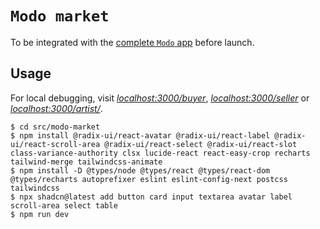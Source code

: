 # `Modo market`

To be integrated with the [complete `Modo` app](https://github.com/modo-collective/modo-app/) before launch.

## Usage

For local debugging, visit [*localhost:3000/buyer*](http://localhost:3000/buyer), [*localhost:3000/seller*](http://localhost:3000/seller) or [*localhost:3000/artist/*](http://localhost:3000/artist/).

```console
$ cd src/modo-market
$ npm install @radix-ui/react-avatar @radix-ui/react-label @radix-ui/react-scroll-area @radix-ui/react-select @radix-ui/react-slot class-variance-authority clsx lucide-react react-easy-crop recharts tailwind-merge tailwindcss-animate
$ npm install -D @types/node @types/react @types/react-dom @types/recharts autoprefixer eslint eslint-config-next postcss tailwindcss
$ npx shadcn@latest add button card input textarea avatar label scroll-area select table
$ npm run dev
```
